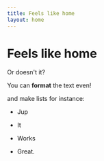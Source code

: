 ```yaml
---
title: Feels like home
layout: home
---
```


# Feels like home

Or doesn't it?

You can **format** the text even!

and make lists for instance:

* Jup

* It

* Works

* Great.